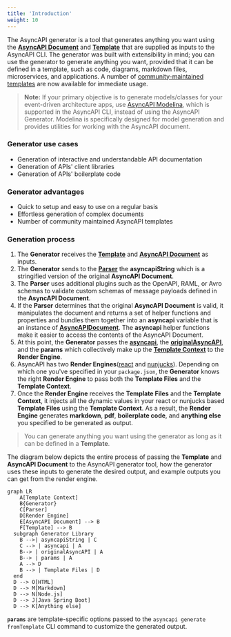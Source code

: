 ```yaml
---
title: 'Introduction'
weight: 10
---
```


The AsyncAPI generator is a tool that generates anything you want using the **[AsyncAPI Document](generator/asyncapi-document)** and **[Template](generator/template)** that are supplied as inputs to the AsyncAPI CLI. The generator was built with extensibility in mind; you can use the generator to generate anything you want, provided that it can be defined in a template, such as code, diagrams, markdown files, microservices, and applications. A number of [community-maintained templates](https://github.com/search?q=topic%3Aasyncapi+topic%3Agenerator+topic%3Atemplate) are now available for immediate usage.

> **Note:**
> If your primary objective is to generate models/classes for your event-driven architecture apps, use [AsyncAPI Modelina](/docs/tools/generator/model-generation), which is supported in the AsyncAPI CLI, instead of using the AsyncAPI Generator. Modelina is specifically designed for model generation and provides utilities for working with the AsyncAPI document.

### Generator use cases

- Generation of interactive and understandable API documentation
- Generation of APIs' client libraries
- Generation of APIs' boilerplate code

### Generator advantages

- Quick to setup and easy to use on a regular basis
- Effortless generation of complex documents
- Number of community maintained AsyncAPI templates

### Generation process

1. The **Generator** receives the **[Template](generator/template)** and **[AsyncAPI Document](generator/asyncapi-document)** as inputs.
2. The **Generator** sends to the **[Parser](generator/parser)** the **asyncapiString** which is a stringified version of the original **AsyncAPI Document**.
3. The **Parser** uses additional plugins such as the OpenAPI, RAML, or Avro schemas to validate custom schemas of message payloads defined in the **AsyncAPI Document**.
4. If the **Parser** determines that the original **AsyncAPI Document** is valid, it manipulates the document and returns a set of helper functions and properties and bundles them together into an **asyncapi** variable that is an instance of [**AsyncAPIDocument**](https://github.com/asyncapi/parser-api/blob/master/docs/api.md#asyncapidocument). The **asyncapi** helper functions make it easier to access the contents of the AsyncAPI Document.
5. At this point, the **Generator** passes the **[asyncapi](generator/asyncapi-document#method-2-asyncapi-and-template)**, the **[originalAsyncAPI](generator/asyncapi-document#method-1-originalasyncapi-and-template)**, and the **params** which collectively make up the **[Template Context](generator/template-context)** to the **Render Engine**.
6. AsyncAPI has two **Render Engines**([react](generator/react-render-engine) and [nunjucks](generator/nunjucks-render-engine)). Depending on which one you've specified in your `package.json`, the **Generator** knows the right **Render Engine** to pass both the **Template Files** and the **Template Context**.
7. Once the **Render Engine** receives the **Template Files** and the **Template Context**, it injects all the dynamic values in your react or nunjucks based **Template Files** using the **Template Context**. As a result, the **Render Engine** generates **markdown**, **pdf**, **boilerplate code**, and **anything else** you specified to be generated as output.

> You can generate anything you want using the generator as long as it can be defined in a **Template**.

The diagram below depicts the entire process of passing the **Template** and **AsyncAPI Document** to the AsyncAPI generator tool, how the generator uses these inputs to generate the desired output, and example outputs you can get from the render engine.

```mermaid
graph LR
    A[Template Context]
    B{Generator}
    C[Parser]
    D[Render Engine]
    E[AsyncAPI Document] --> B
    F[Template] --> B
  subgraph Generator Library
    B -->| asyncapiString | C
    C --> | asyncapi | A
    B--> | originalAsyncAPI | A
    B--> | params | A
    A --> D
    B --> | Template Files | D
  end
  D --> O[HTML]
  D --> M[Markdown]
  D --> N[Node.js]
  D --> J[Java Spring Boot]
  D --> K[Anything else]
```

**`params`** are template-specific options passed to the `asyncapi generate fromTemplate` CLI command to customize the generated output.
